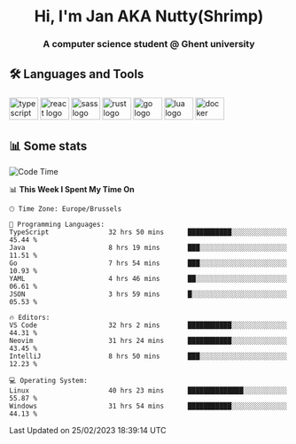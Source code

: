 <h1 align="center">Hi, I'm Jan AKA Nutty(Shrimp)</h1>
<h3 align="center">A computer science student @ Ghent university</h3>

<h2 align="left">🛠️ Languages and Tools</h2>

###

<div align="left">
  <img src="https://cdn.jsdelivr.net/gh/devicons/devicon/icons/typescript/typescript-original.svg" height="40" width="52" alt="typescript logo"  />
  <img src="https://cdn.jsdelivr.net/gh/devicons/devicon/icons/react/react-original.svg" height="40" width="52" alt="react logo"  />
  <img src="https://cdn.jsdelivr.net/gh/devicons/devicon/icons/sass/sass-original.svg" height="40" width="52" alt="sass logo"  />
  <img src="https://cdn.jsdelivr.net/gh/devicons/devicon/icons/rust/rust-plain.svg" height="40" width="52" alt="rust logo"  />
  <img src="https://cdn.jsdelivr.net/gh/devicons/devicon/icons/go/go-original.svg" height="40" width="52" alt="go logo"  />
  <img src="https://cdn.jsdelivr.net/gh/devicons/devicon/icons/lua/lua-original.svg" height="40" width="52" alt="lua logo"  />
  <img src="https://cdn.jsdelivr.net/gh/devicons/devicon/icons/docker/docker-original.svg" height="40" width="52" alt="docker logo"  />
</div>

<h2>📊 Some stats</h2>

<!--START_SECTION:waka-->
![Code Time](http://img.shields.io/badge/Code%20Time-2%2C705%20hrs%2010%20mins-blue)

📊 **This Week I Spent My Time On** 

```text
🕑︎ Time Zone: Europe/Brussels

💬 Programming Languages: 
TypeScript               32 hrs 50 mins      ███████████░░░░░░░░░░░░░░   45.44 % 
Java                     8 hrs 19 mins       ███░░░░░░░░░░░░░░░░░░░░░░   11.51 % 
Go                       7 hrs 54 mins       ███░░░░░░░░░░░░░░░░░░░░░░   10.93 % 
YAML                     4 hrs 46 mins       ██░░░░░░░░░░░░░░░░░░░░░░░   06.61 % 
JSON                     3 hrs 59 mins       █░░░░░░░░░░░░░░░░░░░░░░░░   05.53 % 

🔥 Editors: 
VS Code                  32 hrs 2 mins       ███████████░░░░░░░░░░░░░░   44.31 % 
Neovim                   31 hrs 24 mins      ███████████░░░░░░░░░░░░░░   43.45 % 
IntelliJ                 8 hrs 50 mins       ███░░░░░░░░░░░░░░░░░░░░░░   12.23 % 

💻 Operating System: 
Linux                    40 hrs 23 mins      ██████████████░░░░░░░░░░░   55.87 % 
Windows                  31 hrs 54 mins      ███████████░░░░░░░░░░░░░░   44.13 % 
```


 Last Updated on 25/02/2023 18:39:14 UTC
<!--END_SECTION:waka-->
